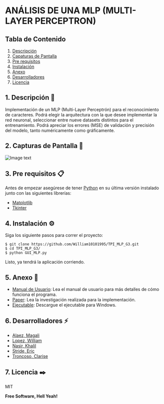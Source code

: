 # ANÁLISIS DE UNA MLP (MULTI-LAYER PERCEPTRON)

## Tabla de Contenido

1. [Descripción](#descripcion)
2. [Capaturas de Pantalla](#capturas-de-pantalla)
3. [Pre requisitos](#pre-requisitos)
4. [Instalación](#instalacion)
5. [Anexo](#anexo)
6. [Desarrolladores](#desarrolladores)
7. [Licencia](#licencia)

## 1. Descripción 🚀

Implementación de un MLP (Multi-Layer Perceptrón) para el reconocimiento de caracteres. Podrá elegir la arquitectura con la que desee implementar la red neuronal, seleccionar entre nueve datasets distintos para el entrenamiento. Podrá apreciar los errores (MSE) de validación y precisión del modelo, tanto numéricamente como gráficamente.

## 2. Capturas de Pantalla 📸

![Image text](https://www.united-internet.de/fileadmin/user_upload/Brands/Downloads/Logo_IONOS_by.jpg)

## 3. Pre requisitos 📋

Antes de empezar asegúrese de tener [Python](https://www.python.org/downloads/) en su última versión instalado junto con las siguientes librerías:

- [Matplotlib](https://matplotlib.org/)
- [Tkinter](https://docs.python.org/es/3/library/tkinter.html)

## 4. Instalación ⚙️

Siga los siguiente pasos para correr el proyecto:

```
$ git clone https://github.com/William10101995/TPI_MLP_G3.git
$ cd TPI_MLP_G3/
$ python GUI_MLP.py
```

Listo, ya tendrá la aplicación corriendo.

## 5. Anexo 📢

- [Manual de Usuario](https://docs.google.com/document/d/19M3iYvb9ULzEZd5bb4UNLF2F1M0wWV1SPfvS3jlY3G0/edit?usp=drivesdk): Lea el manual de usuario para más detalles de cómo funciona el programa.
- [Paper](https://docs.google.com/document/d/17riM6g8YNuGtf7qouLALgSh9Uf-6l2x71wXRPA_4vqo/edit?usp=drivesdk): Lea la investigación realizada para la implementación.
- [Ejecutable](https://drive.google.com/drive/folders/1ucEHDrmnNawJMfwGzA1HhuOt8tj7CZaq): Descargue el ejecutable para Windows.

## 6. Desarrolladores ⚡

- [Alaez, Magali](https://github.com/MagaAlaez)
- [Lopez, William](https://github.com/William10101995)
- [Nasir, Khalil](https://github.com/KhalilKAN)
- [Stride, Eric](https://github.com/StrideEric)
- [Troncoso, Clarise](https://github.com/ClariseT)

## 7. Licencia ✒️

MIT

**Free Software, Hell Yeah!**
